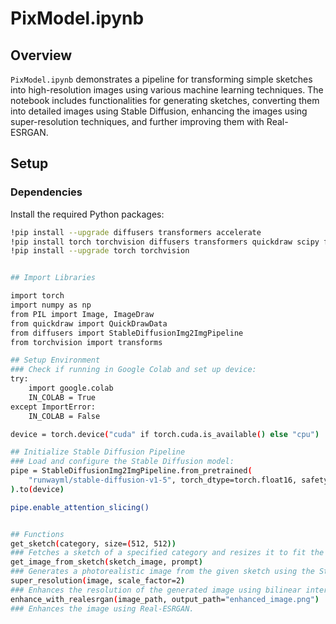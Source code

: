 # PixModel.ipynb

## Overview

`PixModel.ipynb` demonstrates a pipeline for transforming simple sketches into high-resolution images using various machine learning techniques. The notebook includes functionalities for generating sketches, converting them into detailed images using Stable Diffusion, enhancing the images using super-resolution techniques, and further improving them with Real-ESRGAN.

## Setup

### Dependencies

Install the required Python packages:

```bash
!pip install --upgrade diffusers transformers accelerate
!pip install torch torchvision diffusers transformers quickdraw scipy ftfy accelerate xformers
!pip install --upgrade torch torchvision


## Import Libraries

import torch
import numpy as np
from PIL import Image, ImageDraw
from quickdraw import QuickDrawData
from diffusers import StableDiffusionImg2ImgPipeline
from torchvision import transforms

## Setup Environment
### Check if running in Google Colab and set up device:
try:
    import google.colab
    IN_COLAB = True
except ImportError:
    IN_COLAB = False

device = torch.device("cuda" if torch.cuda.is_available() else "cpu")

## Initialize Stable Diffusion Pipeline
### Load and configure the Stable Diffusion model:
pipe = StableDiffusionImg2ImgPipeline.from_pretrained(
    "runwayml/stable-diffusion-v1-5", torch_dtype=torch.float16, safety_checker=None
).to(device)

pipe.enable_attention_slicing()


## Functions
get_sketch(category, size=(512, 512))
### Fetches a sketch of a specified category and resizes it to fit the given dimensions.
get_image_from_sketch(sketch_image, prompt)
### Generates a photorealistic image from the given sketch using the Stable Diffusion model.
super_resolution(image, scale_factor=2)
### Enhances the resolution of the generated image using bilinear interpolation.
enhance_with_realesrgan(image_path, output_path="enhanced_image.png")
### Enhances the image using Real-ESRGAN.

